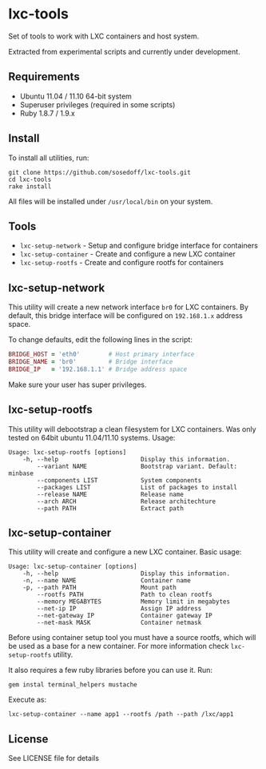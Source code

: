 # lxc-tools

Set of tools to work with LXC containers and host system. 

Extracted from experimental scripts and currently under development.

## Requirements

- Ubuntu 11.04 / 11.10 64-bit system
- Superuser privileges (required in some scripts)
- Ruby 1.8.7 / 1.9.x

## Install

To install all utilities, run:

```
git clone https://github.com/sosedoff/lxc-tools.git
cd lxc-tools
rake install
```

All files will be installed under `/usr/local/bin` on your system.

## Tools

- `lxc-setup-network` - Setup and configure bridge interface for containers
- `lxc-setup-container` - Create and configure a new LXC container
- `lxc-setup-rootfs` - Create and configure rootfs for containers

## lxc-setup-network

This utility will create a new network interface `br0` for LXC containers. By default,
this bridge interface will be configured on `192.168.1.x` address space. 

To change defaults, edit the following lines in the script:

```ruby
BRIDGE_HOST = 'eth0'        # Host primary interface
BRIDGE_NAME = 'br0'         # Bridge interface
BRIDGE_IP   = '192.168.1.1' # Bridge address space
```

Make sure your user has super privileges.

## lxc-setup-rootfs

This utility will debootstrap a clean filesystem for LXC containers. Was only tested
on 64bit ubuntu 11.04/11.10 systems. Usage:

```
Usage: lxc-setup-rootfs [options]
    -h, --help                       Display this information.
        --variant NAME               Bootstrap variant. Default: minbase
        --components LIST            System components
        --packages LIST              List of packages to install
        --release NAME               Release name
        --arch ARCH                  Release architechture
        --path PATH                  Extract path
```

## lxc-setup-container

This utility will create and configure a new LXC container. Basic usage:

```
Usage: lxc-setup-container [options]
    -h, --help                       Display this information.
    -n, --name NAME                  Container name
    -p, --path PATH                  Mount path
        --rootfs PATH                Path to clean rootfs
        --memory MEGABYTES           Memory limit in megabytes
        --net-ip IP                  Assign IP address
        --net-gateway IP             Container gateway IP
        --net-mask MASK              Container netmask
```

Before using container setup tool you must have a source rootfs, which will be used
as a base for a new container. For more information check `lxc-setup-rootfs` utility.

It also requires a few ruby libraries before you can use it. Run:

```
gem instal terminal_helpers mustache
```

Execute as: 

```
lxc-setup-container --name app1 --rootfs /path --path /lxc/app1
```

## License

See LICENSE file for details
